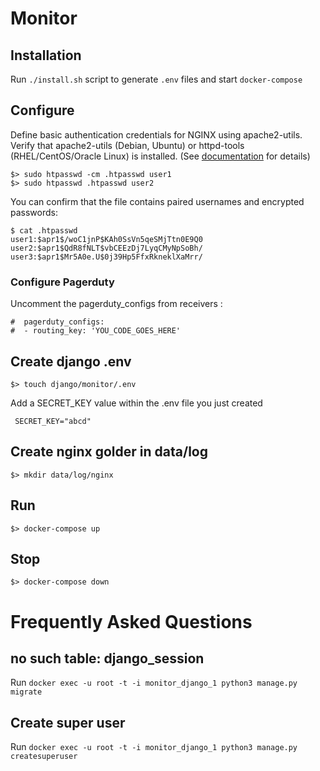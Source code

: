 # Monitor

## Installation

Run `./install.sh` script to generate `.env` files and start `docker-compose` 

## Configure

Define basic authentication credentials for NGINX using apache2-utils. Verify that apache2-utils (Debian, Ubuntu) or httpd-tools (RHEL/CentOS/Oracle Linux) is installed. (See [documentation](https://docs.nginx.com/nginx/admin-guide/security-controls/configuring-http-basic-authentication/) for details)

```
$> sudo htpasswd -cm .htpasswd user1
$> sudo htpasswd .htpasswd user2
```

You can confirm that the file contains paired usernames and encrypted passwords:

```
$ cat .htpasswd
user1:$apr1$/woC1jnP$KAh0SsVn5qeSMjTtn0E9Q0
user2:$apr1$QdR8fNLT$vbCEEzDj7LyqCMyNpSoBh/
user3:$apr1$Mr5A0e.U$0j39Hp5FfxRkneklXaMrr/
```

### Configure Pagerduty

Uncomment the pagerduty_configs from receivers :
```
#  pagerduty_configs:
#  - routing_key: 'YOU_CODE_GOES_HERE'
````

## Create django .env

```
$> touch django/monitor/.env
```

Add a SECRET_KEY value within the .env file you just created

```
 SECRET_KEY="abcd"
```

## Create nginx golder in data/log

```
$> mkdir data/log/nginx
```

## Run

```
$> docker-compose up
```

## Stop


```
$> docker-compose down
```

# Frequently Asked Questions

## no such table: django_session

Run `docker exec -u root -t -i monitor_django_1 python3 manage.py migrate`

## Create super user

Run `docker exec -u root -t -i monitor_django_1 python3 manage.py createsuperuser`